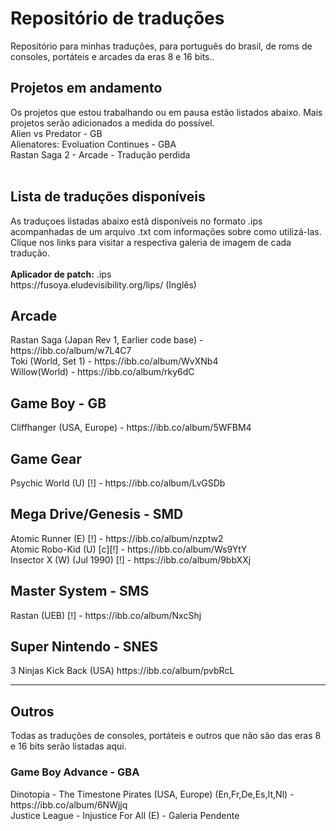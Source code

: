# Repositório de traduções
Repositório para minhas traduções, para português do brasil, de roms de consoles, portáteis e arcades da eras 8 e 16 bits..
<h2>Projetos em andamento</h2>
Os projetos que estou trabalhando ou em pausa estão listados abaixo. Mais projetos serão adicionados a medida do possível.
<br>
Alien vs Predator - GB<br>
Alienatores: Evoluation Continues - GBA<br>
Rastan Saga 2 - Arcade - Tradução perdida
<br>
<br>
<h2>Lista de traduções disponíveis</h2>
As traduçoes listadas abaixo estã disponíveis no formato .ips acompanhadas de um arquivo .txt com informações sobre como utilizá-las.<br>
Clique nos links para visitar a respectiva galeria de imagem de cada tradução.
<br>
<br>
<b>Aplicador de patch:</b> .ips
<br>
https://fusoya.eludevisibility.org/lips/ (Inglês)
<h2>Arcade</h2>
Rastan Saga (Japan Rev 1, Earlier code base) - https://ibb.co/album/w7L4C7 
<br>
Toki (World, Set 1) - https://ibb.co/album/WvXNb4
<br>
Willow(World) - https://ibb.co/album/rky6dC
<h2>Game Boy - GB </h2>
Cliffhanger (USA, Europe) - https://ibb.co/album/5WFBM4<br>
<h2>Game Gear</h2>
Psychic World (U) [!] - https://ibb.co/album/LvGSDb
<h2>Mega Drive/Genesis - SMD</h2>
Atomic Runner (E) [!] - https://ibb.co/album/nzptw2<br>
Atomic Robo-Kid (U) [c][!] - https://ibb.co/album/Ws9YtY<br>
Insector X (W) (Jul 1990) [!] - https://ibb.co/album/9bbXXj
<h2>Master System - SMS</h2>
Rastan (UEB) [!] - https://ibb.co/album/NxcShj
<h2>Super Nintendo - SNES</h2>
3 Ninjas Kick Back (USA) https://ibb.co/album/pvbRcL
<hr>
<h2>Outros</h2>
Todas as traduções de consoles, portáteis e outros que não são das eras 8 e 16 bits serão listadas aqui.
<h3>Game Boy Advance - GBA</h3>
Dinotopia - The Timestone Pirates (USA, Europe) (En,Fr,De,Es,It,Nl) - https://ibb.co/album/6NWjjq<br>
Justice League - Injustice For All (E) - Galeria Pendente
